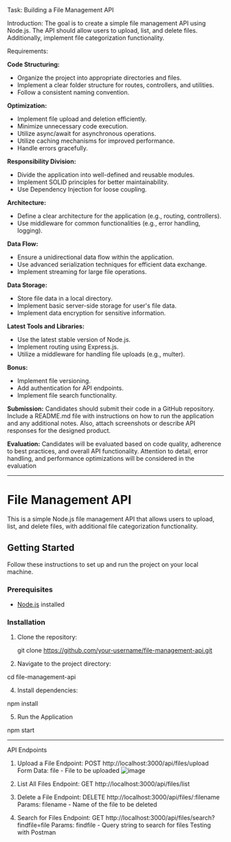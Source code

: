 Task: Building a File Management API

Introduction: The goal is to create a simple file management API using Node.js. The API should allow users to upload, list, and delete files. Additionally, implement file categorization functionality.

Requirements:

**Code Structuring:**

- Organize the project into appropriate directories and files.
- Implement a clear folder structure for routes, controllers, and utilities.
- Follow a consistent naming convention.

**Optimization:**

- Implement file upload and deletion efficiently.
- Minimize unnecessary code execution.
- Utilize async/await for asynchronous operations.
- Utilize caching mechanisms for improved performance.
- Handle errors gracefully.

**Responsibility Division:**

- Divide the application into well-defined and reusable modules.
- Implement SOLID principles for better maintainability.
- Use Dependency Injection for loose coupling.

**Architecture:**

- Define a clear architecture for the application (e.g., routing, controllers).
- Use middleware for common functionalities (e.g., error handling, logging).

**Data Flow:**

- Ensure a unidirectional data flow within the application.
- Use advanced serialization techniques for efficient data exchange.
- Implement streaming for large file operations.

**Data Storage:**

- Store file data in a local directory.
- Implement basic server-side storage for user's file data.
- Implement data encryption for sensitive information.

**Latest Tools and Libraries:**

- Use the latest stable version of Node.js.
- Implement routing using Express.js.
- Utilize a middleware for handling file uploads (e.g., multer).

**Bonus:**

- Implement file versioning.
- Add authentication for API endpoints.
- Implement file search functionality.

**Submission:**
Candidates should submit their code in a GitHub repository. Include a README.md file with instructions on how to run the application and any additional notes. Also, attach screenshots or describe API responses for the designed product.

**Evaluation:**
Candidates will be evaluated based on code quality, adherence to best practices, and overall API functionality. Attention to detail, error handling, and performance optimizations will be considered in the evaluation


_____________________________________________________________________________________

# File Management API

This is a simple Node.js file management API that allows users to upload, list, and delete files, with additional file categorization functionality.

## Getting Started

Follow these instructions to set up and run the project on your local machine.

### Prerequisites

- [Node.js](https://nodejs.org/) installed

### Installation

1. Clone the repository:

   git clone https://github.com/your-username/file-management-api.git


2. Navigate to the project directory:

cd file-management-api

4. Install dependencies:

npm install

5. Run the Application

npm start





______________________________________________________________________________________

API Endpoints
1. Upload a File
Endpoint: POST http://localhost:3000/api/files/upload
Form Data:
file - File to be uploaded
![image](https://github.com/bhavik25-cpu/File-Management-API/assets/82199211/506a08ef-1985-4649-9d5c-9c7dd7839d43)



2. List All Files
Endpoint: GET http://localhost:3000/api/files/list


3. Delete a File
Endpoint: DELETE http://localhost:3000/api/files/:filename
Params:
filename - Name of the file to be deleted


4. Search for Files
Endpoint: GET http://localhost:3000/api/files/search?findfile=file
Params:
findfile - Query string to search for files
Testing with Postman
